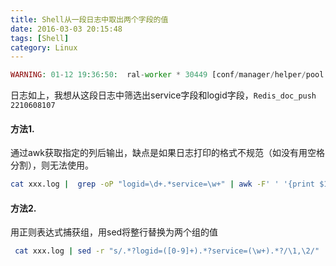 ```yaml
---
title: Shell从一段日志中取出两个字段的值
date: 2016-03-03 20:15:48
tags: [Shell]
category: Linux
---
```


```php
WARNING: 01-12 19:36:50:  ral-worker * 30449 [conf/manager/helper/pool.cpp:241][logid=2210608107 worker_id=140610281404160 optime=1452598610.631276 msg=service+not+found+in+share+memory service=Redis_doc_push]
```
日志如上，我想从这段日志中筛选出service字段和logid字段，`Redis_doc_push  2210608107`

#### 方法1.
通过awk获取指定的列后输出，缺点是如果日志打印的格式不规范（如没有用空格分割），则无法使用。

```sh
cat xxx.log |  grep -oP "logid=\d+.*service=\w+" | awk -F' ' '{print $1,$NF}'
```
#### 方法2.
用正则表达式捕获组，用sed将整行替换为两个组的值

```sh
 cat xxx.log | sed -r "s/.*?logid=([0-9]+).*?service=(\w+).*?/\1,\2/"
```

